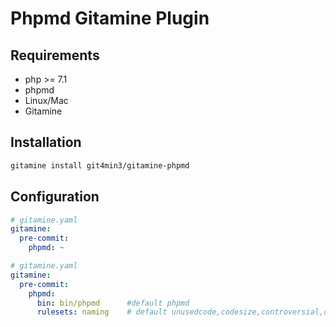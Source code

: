 # Phpmd Gitamine Plugin

## Requirements

* php >= 7.1
* phpmd
* Linux/Mac
* Gitamine

## Installation

```bash
gitamine install git4min3/gitamine-phpmd    
```

## Configuration

```yaml
# gitamine.yaml
gitamine:
  pre-commit:
    phpmd: ~    
```

```yaml
# gitamine.yaml
gitamine:
  pre-commit:
    phpmd:
      bin: bin/phpmd      #default phpmd
      rulesets: naming    # default unusedcode,codesize,controversial,design,naming 
```
